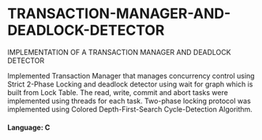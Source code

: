 # TRANSACTION-MANAGER-AND-DEADLOCK-DETECTOR
IMPLEMENTATION OF A TRANSACTION MANAGER AND DEADLOCK DETECTOR

Implemented Transaction Manager that manages concurrency control using Strict 2-Phase Locking and deadlock detector using wait for graph which is built from Lock Table. The read, write, commit and abort tasks were implemented using threads for each task. Two-phase locking protocol was implemented using Colored Depth-First-Search Cycle-Detection Algorithm.

#### Language: C
